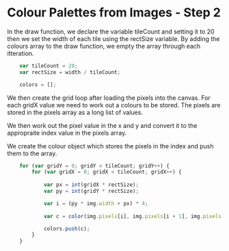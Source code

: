 # Colour Palettes from Images - Step 2

In the draw function, we declare the variable tileCount and setting it to 20
then we set the width of each tile using the rectSize variable.
By adding the colours array to the draw function, we empty the array through each itteration.

```js
    var tileCount = 20;
    var rectSize = width / tileCount;

    colors = [];
```

We then create the grid loop after loading the pixels into the canvas.
For each gridX value we need to work out a colours to be stored. The pixels are stored in the pixels array as a long list of values.

We then work out the pixel value in the x and y and convert it to the appropraite index value in the pixels array.

We create the colour object which stores the pixels in the index and push them to the array.

```js
    for (var gridY = 0; gridY < tileCount; gridY++) {
        for (var gridX = 0; gridX < tileCount; gridX++) {
            
            var px = int(gridX * rectSize);
            var py = int(gridY * rectSize);

            var i = (py * img.width + px) * 4;
            
            var c = color(img.pixels[i], img.pixels[i + 1], img.pixels[i + 2], img.pixels[i + 3]);

            colors.push(c);
        }
    }
```


